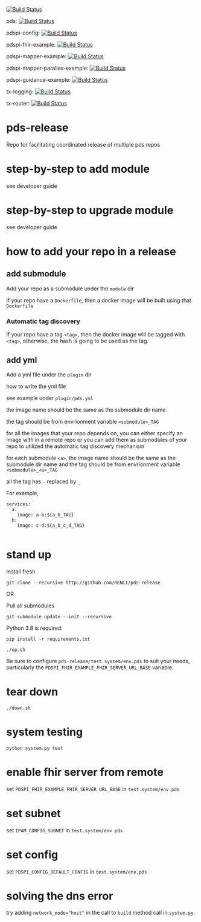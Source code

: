 [![Build Status](https://travis-ci.com/RENCI/pds-release.svg?branch=master)](https://travis-ci.com/RENCI/pds-release)

pds: [![Build Status](https://travis-ci.com/RENCI/pds.svg?branch=master)](https://travis-ci.com/RENCI/pds)

pdspi-config: [![Build Status](https://travis-ci.com/RENCI/pdspi-config.svg?branch=master)](https://travis-ci.com/RENCI/pdspi-config)

pdspi-fhir-example: [![Build Status](https://travis-ci.com/RENCI/pdspi-fhir-example.svg?branch=master)](https://travis-ci.com/RENCI/pdspi-fhir-example)

pdspi-mapper-example: [![Build Status](https://travis-ci.com/RENCI/pdspi-mapper-example.svg?branch=master)](https://travis-ci.com/RENCI/pdspi-mapper-example)

pdspi-mapper-parallex-example: [![Build Status](https://travis-ci.com/RENCI/pdspi-mapper-parallex-example.svg?branch=master)](https://travis-ci.com/RENCI/pdspi-mapper-parallex-example)

pdspi-guidance-example: [![Build Status](https://travis-ci.com/RENCI/pdspi-guidance-example.svg?branch=master)](https://travis-ci.com/RENCI/pdspi-guidance-example)

tx-logging: [![Build Status](https://travis-ci.com/RENCI/tx-logging.svg?branch=master)](https://travis-ci.com/RENCI/tx-logging)

tx-router: [![Build Status](https://travis-ci.com/RENCI/tx-router.svg?branch=master)](https://travis-ci.com/RENCI/tx-router)


# pds-release
Repo for facilitating coordinated release of multiple pds repos

# step-by-step to add module
see developer guide

# step-by-step to upgrade module
see developer guide
# how to add your repo in a release

## add submodule
Add your repo as a submodule under the `module` dir

If your repo have a `Dockerfile`, then a docker image will be built using that `Dockerfile`

### Automatic tag discovery

If your repo have a tag `<tag>`, then the docker image will be tagged with `<tag>`, otherwise, the hash is going to be used as the tag.

## add yml

Add a yml file under the `plugin` dir

how to write the yml file

see example under `plugin/pds.yml`

the image name should be the same as the submodule dir name

the tag should be from envrionment variable `<submodule>_TAG`

for all the images that your repo depends on, you can either specify an image with in a remote repo or you can add them as submodules of your repo to utilized the automatic tag discovery mechanism

for each submodule `<a>`, the image name should be the same as the submodule dir name and the tag should be from envrionment variable `<submodule>_<a>_TAG`

all the tag has `-` replaced by `_`

For example, 

```
services:
  a:
    image: a-b:${a_b_TAG}
  b:
    image: c-d:${a_b_c_d_TAG}
    
```


# stand up
Install fresh
```
git clone --recursive http://github.com/RENCI/pds-release
```

OR

Pull all submodules

```
git submodule update --init --recursive
```

Python 3.8 is required.
```
pip install -r requirements.txt
```
```
./up.sh
```
Be sure to configure `pds-release/test.system/env.pds` to suit your needs, particularly the `PDSPI_FHIR_EXAMPLE_FHIR_SERVER_URL_BASE` variable.

# tear down
```
./down.sh
```

# system testing
```
python system.py test
```

# enable fhir server from remote

set `PDSPI_FHIR_EXAMPLE_FHIR_SERVER_URL_BASE` in `test.system/env.pds`

# set subnet

set `IPAM_CONFIG_SUBNET` in `test.system/env.pds`

# set config

set `PDSPI_CONFIG_DEFAULT_CONFIG` in `test.system/env.pds`


# solving the dns error

try adding `network_mode="host"` in the call to `build` method call in `system.py`.
